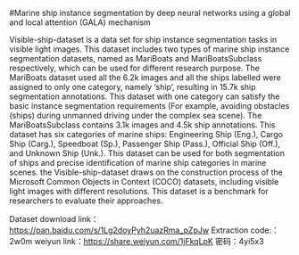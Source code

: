 #Marine ship instance segmentation by deep neural networks using a global and local attention (GALA) mechanism 



Visible-ship-dataset is a data set for ship instance segmentation tasks in visible light images. This dataset includes two types of marine ship instance segmentation 
datasets, named as MariBoats and MariBoatsSubclass respectively, which can be used for different research purpose. The MariBoats dataset used all the 6.2k images and all 
the ships labelled were assigned to only one category, namely ‘ship’, resulting in 15.7k ship segmentation annotations. This dataset with one category can satisfy the 
basic instance segmentation requirements (For example, avoiding obstacles (ships) during unmanned driving under the complex sea scene). The MariBoatsSubclass contains 
3.1k images and 4.5k ship annotations. This dataset has six categories of marine ships: Engineering Ship (Eng.), Cargo Ship (Carg.), Speedboat (Sp.), Passenger Ship 
(Pass.), Official Ship (Off.), and Unknown Ship (Unk.). This dataset can be used for both segmentation of ships and precise identification of marine ship categories in 
marine scenes. the Visible-ship-dataset draws on the construction process of the Microsoft Common Objects in Context (COCO) datasets, including visible light images with 
different resolutions. This dataset is a benchmark for researchers to evaluate their approaches. 

Dataset download link：https://pan.baidu.com/s/1Lg2doyPyh2uazRma_pZpJw Extraction code:：2w0m 
weiyun link：https://share.weiyun.com/1jFkqLpK 密码：4yi5x3
